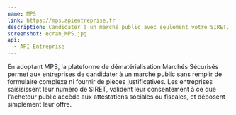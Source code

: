 ```yaml
---
name: MPS
link: https://mps.apientreprise.fr
description: Candidater à un marché public avec seulement votre SIRET.
screenshot: ecran_MPS.jpg
api:
  - API Entreprise
---
```


En adoptant MPS, la plateforme de dématérialisation Marchés Sécurisés permet aux entreprises de candidater à un marché public sans remplir de formulaire complexe ni fournir de pièces justificatives. Les entreprises saisisissent leur numéro de SIRET, valident leur consentement à ce que l'acheteur public accède aux attestations sociales ou fiscales, et déposent simplement leur offre.
